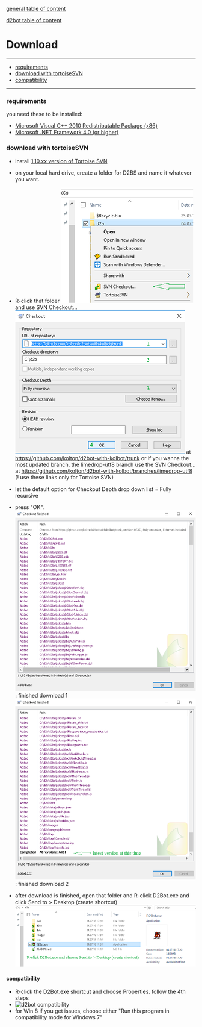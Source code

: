[general table of content](https://github.com/blizzhackers/documentation/README.md)

[d2bot table of content](https://github.com/blizzhackers/documentation/tree/master/d2bot#README.rst)

# Download
---
* [requirements](#requirements)
* [download with tortoiseSVN](#download-with-tortoiseSVN)
* [compatibility](#compatibility)

---

### requirements
you need these to be installed:
* [Microsoft Visual C++ 2010 Redistributable Package (x86)](https://www.microsoft.com/en-us/download/details.aspx?id=5555)
* [Microsoft .NET Framework 4.0 (or higher)](https://www.microsoft.com/net/download/Windows/run)

### download with tortoiseSVN

* install [1.10.xx version of Tortoise SVN]()
* on your local hard drive, create a folder for D2BS and name it whatever you want.
* R-click that folder ![tortoise1](assets/d2bot-tortoise1.png)
 and use SVN Checkout... ![tortoise2](assets/d2bot-tortoise2.png)
 at <https://github.com/kolton/d2bot-with-kolbot/trunk> or if you wanna the most updated branch, the limedrop-utf8 branch use the SVN Checkout... at <https://github.com/kolton/d2bot-with-kolbot/branches/limedrop-utf8> (! use these links only for Tortoise SVN)

* let the default option for Checkout Depth drop down list = Fully recursive
* press "OK".
![tortoise3](assets/d2bot-tortoise3.png): finished download 1
![tortoise4](assets/d2bot-tortoise4.png): finished download 2
* after download is finished, open that folder and R-click D2Bot.exe and click Send to > Desktop (create shortcut) ![tortoise5](assets/d2bot-tortoise5.png)

#### compatibility

* R-click the D2Bot.exe shortcut and choose Properties. follow the 4th steps
* ![d2bot compatibility](assets/d2bot-compatibility)
* for Win 8 if you get issues, choose either "Run this program in compatibility mode for Windows 7"
